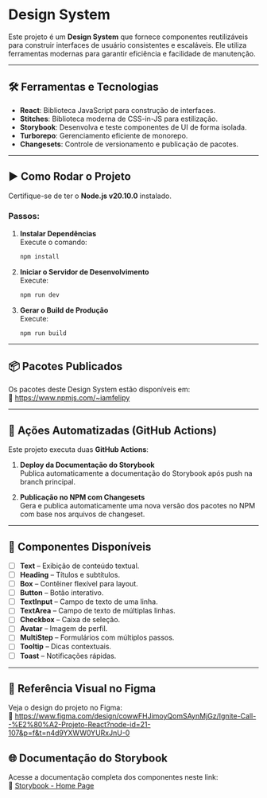 # Design System

Este projeto é um **Design System** que fornece componentes reutilizáveis para construir interfaces de usuário consistentes e escaláveis. Ele utiliza ferramentas modernas para garantir eficiência e facilidade de manutenção.

---

## 🛠️ Ferramentas e Tecnologias

- **React**: Biblioteca JavaScript para construção de interfaces.
- **Stitches**: Biblioteca moderna de CSS-in-JS para estilização.
- **Storybook**: Desenvolva e teste componentes de UI de forma isolada.
- **Turborepo**: Gerenciamento eficiente de monorepo.
- **Changesets**: Controle de versionamento e publicação de pacotes.

---

## ▶️ Como Rodar o Projeto

Certifique-se de ter o **Node.js v20.10.0** instalado.

### Passos:

1. **Instalar Dependências**  
   Execute o comando:
   ```bash
   npm install
   ```

2. **Iniciar o Servidor de Desenvolvimento**  
   Execute:
   ```bash
   npm run dev
   ```

3. **Gerar o Build de Produção**  
   Execute:
   ```bash
   npm run build
   ```

---

## 📦 Pacotes Publicados

Os pacotes deste Design System estão disponíveis em:  
🔗 https://www.npmjs.com/~iamfelipy

---

## 🚀 Ações Automatizadas (GitHub Actions)

Este projeto executa duas **GitHub Actions**:

1. **Deploy da Documentação do Storybook**  
   Publica automaticamente a documentação do Storybook após push na branch principal.

2. **Publicação no NPM com Changesets**  
   Gera e publica automaticamente uma nova versão dos pacotes no NPM com base nos arquivos de changeset.

---

## 🧱 Componentes Disponíveis

- [ ] **Text** – Exibição de conteúdo textual.  
- [ ] **Heading** – Títulos e subtítulos.  
- [ ] **Box** – Contêiner flexível para layout.  
- [ ] **Button** – Botão interativo.  
- [ ] **TextInput** – Campo de texto de uma linha.  
- [ ] **TextArea** – Campo de texto de múltiplas linhas.  
- [ ] **Checkbox** – Caixa de seleção.  
- [ ] **Avatar** – Imagem de perfil.  
- [ ] **MultiStep** – Formulários com múltiplos passos.  
- [ ] **Tooltip** – Dicas contextuais.  
- [ ] **Toast** – Notificações rápidas.  

---

## 🎨 Referência Visual no Figma

Veja o design do projeto no Figma:  
🔗 https://www.figma.com/design/cowwFHJimoyQomSAynMjGz/Ignite-Call--%E2%80%A2-Projeto-React?node-id=21-107&p=f&t=n4d9YXWW0YURxJnU-0

## 🌐 Documentação do Storybook

Acesse a documentação completa dos componentes neste link:  
🔗 [Storybook - Home Page](https://iamfelipy.github.io/modulo-6-design-system-rocketseat-reactjs/?path=/story/home--page)
